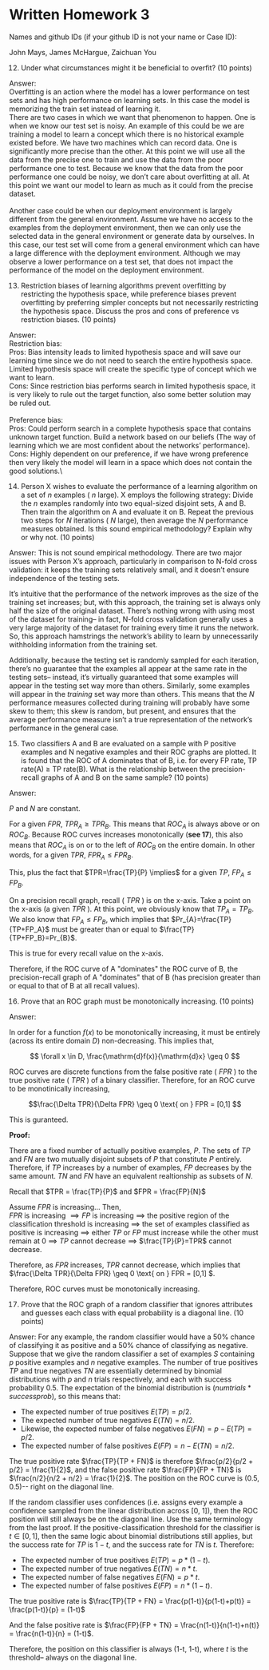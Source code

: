 # Written Homework 3

Names and github IDs (if your github ID is not your name or Case ID):

John Mays, James McHargue, Zaichuan You

12.	Under what circumstances might it be beneficial to overfit? (10 points)

Answer:\
Overfitting is an action where the model has a lower performance on test sets and has high performance on learning sets. In this case the model is memorizing the train set instead of learning it. \
There are two cases in which we want that phenomenon to happen. One is when we know our test set is noisy. An example of this could be we are training a model to learn a concept which there is no historical example existed before. We have two machines which can record data. One is significantly more precise than the other. At this point we will use all the data from the precise one to train and use the data from the poor performance one to test. Because we know that the data from the poor performance one could be noisy, we don’t care about overfitting at all. At this point we want our model to learn as much as it could from the precise dataset.\
\
Another case could be when our deployment environment is largely different from the general environment. Assume we have no access to the examples from the deployment environment, then we can only use the selected data in the general environment or generate data by ourselves. In this case, our test set will come from a general environment which can have a large difference with the deployment environment. Although we may observe a lower performance on a test set, that does not impact the performance of the model on the deployment environment.


13.	Restriction biases of learning algorithms prevent overfitting by restricting the hypothesis space, while preference biases prevent overfitting by preferring simpler concepts but not necessarily restricting the hypothesis space. Discuss the pros and cons of preference vs restriction biases. (10 points)

Answer:\
Restriction bias:\
	Pros: Bias intensity leads to limited hypothesis space and will save our learning time since we do not need to search the entire hypothesis space. Limited hypothesis space will create the specific type of concept which we want to learn.\
	Cons: Since restriction bias performs search in limited hypothesis space, it is very likely to rule out the target function, also some better solution may be ruled out.\
\
Preference bias:\
	Pros: Could perform search in a complete hypothesis space that contains unknown target function. Build a network based on our beliefs (The way of learning which we are most confident about the networks’ performance).\
	Cons: Highly dependent on our preference, if we have wrong preference then very likely the model will learn in a space which does not contain the good solutions.\


14.	Person X wishes to evaluate the performance of a learning algorithm on a set of $n$ examples ( $n$ large). X employs the following strategy:  Divide the $n$ examples randomly into two equal-sized disjoint sets, A and B. Then train the algorithm on A and evaluate it on B. Repeat the previous two steps for $N$ iterations ( $N$ large), then average the $N$ performance measures obtained. Is this sound empirical methodology? Explain why or why not. (10 points)

Answer: This is not sound empirical methodology. There are two major issues with Person X’s approach, particularly in comparison to N-fold cross validation: it keeps the training sets relatively small, and it doesn’t ensure independence of the testing sets. 

It’s intuitive that the performance of the network improves as the size of the training set increases; but, with this approach, the training set is always only half the size of the original dataset. There’s nothing wrong with using most of the dataset for training– in fact, N-fold cross validation generally uses a very large majority of the dataset for training every time it runs the network. So, this approach hamstrings the network’s ability to learn by unnecessarily withholding information from the training set.

Additionally, because the testing set is randomly sampled for each iteration, there’s no guarantee that the examples all appear at the same rate in the testing sets– instead, it’s virtually guaranteed that some examples will appear in the testing set way more than others. Similarly, some examples will appear in the *training* set way more than others. This means that the $N$ performance measures collected during training will probably have some skew to them; this skew is random, but present, and ensures that the average performance measure isn’t a true representation of the network’s performance in the general case.

15.	Two classifiers A and B are evaluated on a sample with P positive examples and N negative examples and their ROC graphs are plotted. It is found that the ROC of A dominates that of B, i.e. for every FP rate, TP rate(A) $\geq$ TP rate(B). What is the relationship between the precision-recall graphs of A and B on the same sample? (10 points)

Answer: 

$P$ and $N$ are constant.  

For a given $FPR$, $TPR_A \geq TPR_B$.  This means that $ROC_A$ is always above or on $ROC_B$.  Because ROC curves increases monotonically (**see 17**), this also means that $ROC_A$ is on or to the left of $ROC_B$ on the entire domain.  In other words, for a given $TPR$, $FPR_A \leq FPR_B$.  

This, plus the fact that $TPR=\frac{TP}{P} \implies$ for a given $TP$, $FP_A \leq FP_B$.  

On a precision recall graph, recall ( $TPR$ ) is on the x-axis.  Take a point on the x-axis (a given $TPR$ ).  At this point, we obviously know that $TP_A = TP_B$.  We also know that $FP_A \leq FP_B,$ which implies that $Pr_{A}=\frac{TP}{TP+FP_A}$ must be greater than or equal to $\frac{TP}{TP+FP_B}=Pr_{B}$.

This is true for every recall value on the x-axis.

Therefore, if the ROC curve of A "dominates" the ROC curve of B, the precision-recall graph of A "dominates" that of B (has precision greater than or equal to that of B at all recall values).

16.	Prove that an ROC graph must be monotonically increasing. (10 points)

Answer:

In order for a function $f(x)$ to be monotonically increasing, it must be entirely (across its entire domain $D$) non-decreasing.  This implies that,

$$ \forall x \in D, \frac{\mathrm{d}f(x)}{\mathrm{d}x} \geq 0 $$

ROC curves are discrete functions from the false positive rate ( $FPR$ ) to the true positive rate ( $TPR$ ) of a binary classifier.  Therefore, for an ROC curve to be monotinically increasing,

$$\frac{\Delta TPR}{\Delta FPR} \geq 0 \text{ on } FPR = [0,1] $$

This is guranteed.  

**Proof:**  

There are a fixed number of actually positive examples, $P$.  The sets of $TP$ and $FN$ are two mutually disjoint subsets of $P$ that constitute $P$ entirely.  Therefore, if $TP$ increases by a number of examples, $FP$ decreases by the same amount.  $TN$ and $FN$ have an equivalent realtionship as subsets of $N$.

Recall that $TPR = \frac{TP}{P}$ and $FPR = \frac{FP}{N}$

Assume $FPR$ is increasing... Then,  
$FPR$ is increasing $\implies FP$ is increasing $\implies$ the positive region of the classification threshold is increasing $\implies$ the set of examples classified as positive is increasing $\implies$ either $TP$ or $FP$ must increase while the other must remain at 0 $\implies$ $TP$ cannot decrease $\implies$ $\frac{TP}{P}=TPR$ cannot decrease. 

Therefore, as $FPR$ increases, $TPR$ cannot decrease, which implies that $\frac{\Delta TPR}{\Delta FPR} \geq 0 \text{ on } FPR = [0,1] $.

Therefore, ROC curves must be monotonically increasing.

17.	Prove that the ROC graph of a random classifier that ignores attributes and guesses each class with equal probability is a diagonal line. (10 points)

Answer: For any example, the random classifier would have a 50% chance of classifying it as positive and a 50% chance of classifying as negative. Suppose that we give the random classifier a set of examples $S$ containing $p$ positive examples and $n$ negative examples. The number of true positives $TP$ and true negatives $TN$ are essentially determined by binomial distributions with $p$ and $n$ trials respectively, and each with success probability 0.5. The expectation of the binomial distribution is $(numtrials * successprob)$, so this means that:
- The expected number of true positives $E(TP) = p/2$.
- The expected number of true negatives $E(TN) = n/2$.
- Likewise, the expected number of false negatives $E(FN) = p - E(TP) = p/2$.
- The expected number of false positives $E(FP) = n - E(TN) = n/2$.

The true positive rate $\frac{TP}{TP + FN}$ is therefore $\frac{p/2}{p/2 + p/2} = \frac{1}{2}$, and the false positive rate $\frac{FP}{FP + TN}$ is $\frac{n/2}{n/2 + n/2} = \frac{1}{2}$. The position on the ROC curve is (0.5, 0.5)-- right on the diagonal line.

If the random classifier uses confidences (i.e. assigns every example a confidence sampled from the linear distribution across [0, 1]), then the ROC position will still always be on the diagonal line. Use the same terminology from the last proof. If the positive-classification threshold for the classifier is $t \in [0, 1]$, then the same logic about binomial distributions still applies, but the success rate for $TP$ is $1 - t$, and the success rate for $TN$ is $t$. Therefore:
- The expected number of true positives $E(TP) = p * (1 - t)$.
- The expected number of true negatives $E(TN) = n * t$.
- The expected number of false negatives $E(FN) = p * t$.
- The expected number of false positives $E(FP) = n * (1 - t)$.

The true positive rate is $\frac{TP}{TP + FN} = \frac{p(1-t)}{p(1-t)+p(t)} = \frac{p(1-t)}{p} = (1-t)$

And the false positive rate is $\frac{FP}{FP + TN} = \frac{n(1-t)}{n(1-t)+n(t)} = \frac{n(1-t)}{n} = (1-t)$.

Therefore, the position on this classifier is always (1-t, 1-t), where $t$ is the threshold– always on the diagonal line.


